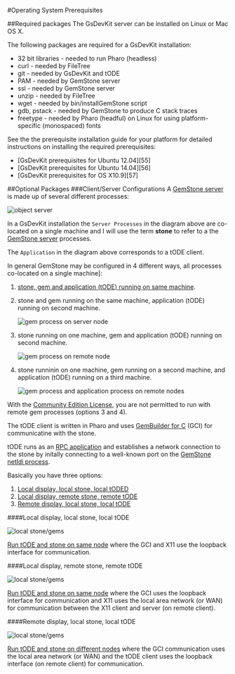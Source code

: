 #Operating System Prerequisites

##Required packages
The GsDevKit server can be installed on Linux or Mac OS X.

The following packages are required for a GsDevKit installation:
- 32 bit libraries - needed to run Pharo (headless)
- curl             - needed by FileTree
- git              - needed by GsDevKit and tODE
- PAM              - needed by GemStone server
- ssl              - needed by GemStone server
- unzip            - needed by FileTree
- wget             - needed by bin/installGemStone script
- gdb, pstack      - needed by GemStone to produce C stack traces
- freetype         - needed by Pharo (headful) on Linux for using platform-specific (monospaced) fonts

See the the prerequisite installation guide for your platform for detailed instructions on installing the required prerequisites:
- [GsDevKit prerequisites for Ubuntu 12.04][55]
- [GsDevKit prerequisites for Ubuntu 14.04][56]
- [GsDevKit prerequisites for OS X10.9][57]

##Optional Packages
###Client/Server Configurations
A [GemStone server][8] is made up of several different processes:

![object server][9]

In a GsDevKit installation the `Server Processes` in the diagram above are co-located on a single machine and I will use the term **stone** to refer to a the [GemStone server][8] processes.

The `Application` in the diagram above corresponds to a tODE client.

In general GemStone may be configured in 4 different ways, all processes co-located on a single machine]:

1. [stone, gem and application (tODE) running on same machine][11].
2. stone and gem running on the same machine, application (tODE) running on second machine.

   ![gem process on server node][14]

3. stone running on one machine, gem and application (tODE) running on second machine.

   ![gem process on remote node][13]

4. stone runninin on one machine, gem running on a second machine, and application (tODE) running on a third machine.

   ![gem process and application process on remote nodes][12]

With the [Community Edition License][15], you are not permitted to run with remote gem processes (options 3 and 4).

The tODE client is written in Pharo and uses [GemBuilder for C][1] (GCI) for communicatine with the stone.


tODE runs as an [RPC application][3] and establishes a network connection to the stone by initally connecting to a well-known port on the [GemStone netldi process][5].




Basically you have three options:

1. [Local display, local stone, local tODED](#)
2. [Local display, remote stone, remote tODE](#)
3. [Remote display, local stone, local tODE](#)

####Local display, local stone, local tODE

![local stone/gems][7]

[Run tODE and stone on same node][4] where the GCI and X11 use the loopback interface for communication.

####Local display, remote stone, remote tODE

![local stone/gems][6]

[Run tODE and stone on same node][4] where the GCI uses the loopback interface for communication and X11 uses the local area network (or WAN) for communication between the X11 client and server (on remote client). 

####Remote display, local stone, local tODE

![local stone/gems][7]

[Run tODE and stone on different nodes][2] where the GCI communication uses the local area network (or WAN) and the tODE client uses the loopback interface (on remote client) for communication.


[1]: http://downloads.gemtalksystems.com/docs/GemStone64/3.2.x/GS64-GemBuilderforC-3.2.pdf
[2]: http://downloads.gemtalksystems.com/docs/GemStone64/3.2.x/GS64-SysAdmin-3.2/3-Distributed.htm#88520
[3]: http://downloads.gemtalksystems.com/docs/GemStone64/3.2.x/GS64-SysAdmin-3.2/2-Clients.htm#pgfId-83078
[4]: http://downloads.gemtalksystems.com/docs/GemStone64/3.2.x/GS64-SysAdmin-3.2/2-Clients.htm#47882
[5]: http://downloads.gemtalksystems.com/docs/GemStone64/3.2.x/GS64-SysAdmin-3.2/3-Distributed.htm#pgfId-82455
[6]: http://downloads.gemtalksystems.com/docs/GemStone64/3.2.x/GS64-SysAdmin-3.2/resources/3-Distributed-1.png
[7]: http://downloads.gemtalksystems.com/docs/GemStone64/3.2.x/GS64-SysAdmin-3.2/resources/2-Clients-1.png
[8]: http://downloads.gemtalksystems.com/docs/GemStone64/3.2.x/GS64-SysAdmin-3.2/1-Server.htm#pgfId-1332187
[9]: http://downloads.gemtalksystems.com/docs/GemStone64/3.2.x/GS64-SysAdmin-3.2/resources/1-Server-1.png

[10]: http://downloads.gemtalksystems.com/docs/GemStone64/3.2.x/GS64-SysAdmin-3.2/resources/3-Distributed-3.png
[11]: http://downloads.gemtalksystems.com/docs/GemStone64/3.2.x/GS64-SysAdmin-3.2/2-Clients.htm#pgfId-82959

[12]: http://downloads.gemtalksystems.com/docs/GemStone64/3.2.x/GS64-SysAdmin-3.2/resources/3-Distributed-8.png
[13]: http://downloads.gemtalksystems.com/docs/GemStone64/3.2.x/GS64-SysAdmin-3.2/resources/3-Distributed-7.png
[14]: http://downloads.gemtalksystems.com/docs/GemStone64/3.2.x/GS64-SysAdmin-3.2/resources/3-Distributed-6.png

[15]: http://gemtalksystems.com/licensing/#CWELicensing
